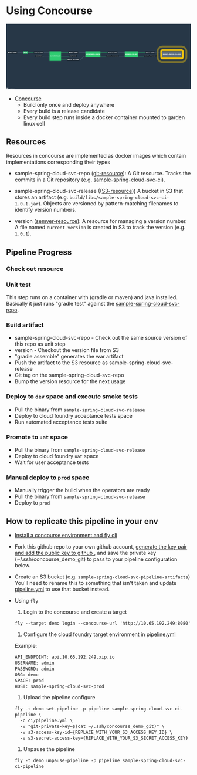 # Using Concourse

![](images/pipeline.png)

* [Concourse](http://councourse.ci)
  * Build only once and deploy anywhere
  * Every build is a release candidate
  * Every build step runs inside a docker container mounted to garden linux cell

## Resources

Resources in concourse are implemented as docker images which contain implementations corresponding their types

* sample-spring-cloud-svc-repo ([git-resource](https://github.com/concourse/git-resource)): A Git resource. Tracks the commits in a Git repository (e.g. [sample-spring-cloud-svc-ci](https://github.com/malston/sample-spring-cloud-svc-ci)).

* sample-spring-cloud-svc-release (([S3-resource](https://github.com/concourse/S3-resource))) A bucket in S3 that stores an artifact (e.g. `build/libs/sample-spring-cloud-svc-ci-1.0.1.jar`). Objects are versioned by pattern-matching filenames to identify version numbers.

* version ([semver-resource](https://github.com/concourse/semver-resource)): A resource for managing a version number. A file named `current-version` is created  in S3 to track the version (e.g. `1.0.1`).

## Pipeline Progress

### Check out resource

### Unit test

This step runs on a container with (gradle or maven) and java installed.
Basically it just runs "gradle test" against the [sample-spring-cloud-svc-repo](https://github.com/malston/sample-spring-cloud-svc-ci).

### Build artifact

* sample-spring-cloud-svc-repo - Check out the same source version of this repo as unit step
* version - Checkout the version file from S3
* "gradle assemble" generates the war artifact
* Push the artifact to the S3 resource as sample-spring-cloud-svc-release
* Git tag on the sample-spring-cloud-svc-repo
* Bump the version resource for the next usage

### Deploy to `dev` space and execute smoke tests

* Pull the binary from `sample-spring-cloud-svc-release`
* Deploy to cloud foundry acceptance tests space
* Run automated acceptance tests suite

### Promote to `uat` space

* Pull the binary from `sample-spring-cloud-svc-release`
* Deploy to cloud foundry `uat` space
* Wait for user acceptance tests

### Manual deploy to `prod` space

* Manually trigger the build when the operators are ready
* Pull the binary from `sample-spring-cloud-svc-release`
* Deploy to `prod`

## How to replicate this pipeline in your env

* [ Install a concourse environment and fly cli ](http://concourse.ci/getting-started.html)

* Fork this github repo to your own github account, [ generate the key pair and add the public key to github ](https://help.github.com/articles/generating-ssh-keys), and save the private key (~/.ssh/concourse_demo_git)
to pass to your pipeline configuration below.

* Create an S3 bucket (e.g. `sample-spring-cloud-svc-pipeline-artifacts`)
You'll need to rename this to something that isn't taken and update [pipeline.yml](pipeline.yml) to use that bucket instead.

* Using `fly`

  1. Login to the concourse and create a target
    ```
    fly --target demo login --concourse-url 'http://10.65.192.249:8080'  
    ```

  1. Configure the cloud foundry target environment in [pipeline.yml](pipeline.yml)

    Example:
    ```
    API_ENDPOINT: api.10.65.192.249.xip.io
    USERNAME: admin
    PASSWORD: admin
    ORG: demo
    SPACE: prod
    HOST: sample-spring-cloud-svc-prod
    ```

  1. Upload the pipeline configure

    ```
    fly -t demo set-pipeline -p pipeline sample-spring-cloud-svc-ci-pipeline \
      -c ci/pipeline.yml \
      -v "git-private-key=$(cat ~/.ssh/concourse_demo_git)" \
      -v s3-access-key-id={REPLACE_WITH_YOUR_S3_ACCESS_KEY_ID} \
      -v s3-secret-access-key={REPLACE_WITH_YOUR_S3_SECRET_ACCESS_KEY}
    ```

  1. Unpause the pipeline

    ```
    fly -t demo unpause-pipeline -p pipeline sample-spring-cloud-svc-ci-pipeline
    ```
